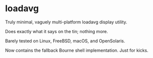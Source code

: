 loadavg
=======

Truly minimal, vaguely multi-platform loadavg display utility.

Does exactly what it says on the tin; nothing more.

Barely tested on Linux, FreeBSD, macOS, and OpenSolaris.

Now contains the fallback Bourne shell implementation. Just for kicks.

